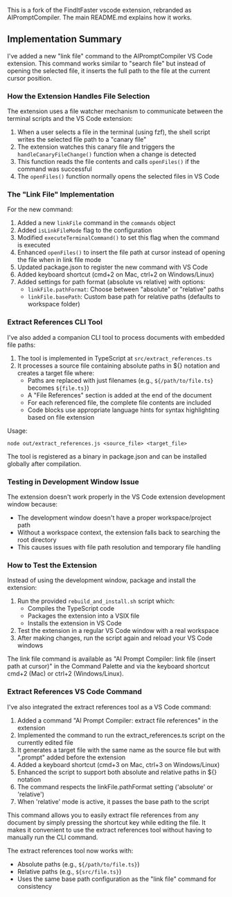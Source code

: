 This is a fork of the FindItFaster vscode extension, rebranded as AIPromptCompiler. The main README.md explains how it works.

## Implementation Summary

I've added a new "link file" command to the AIPromptCompiler VS Code extension. This command works similar to "search file" but instead of opening the selected file, it inserts the full path to the file at the current cursor position.

### How the Extension Handles File Selection

The extension uses a file watcher mechanism to communicate between the terminal scripts and the VS Code extension:

1. When a user selects a file in the terminal (using fzf), the shell script writes the selected file path to a "canary file"
2. The extension watches this canary file and triggers the `handleCanaryFileChange()` function when a change is detected
3. This function reads the file contents and calls `openFiles()` if the command was successful
4. The `openFiles()` function normally opens the selected files in VS Code

### The "Link File" Implementation

For the new command:

1. Added a new `linkFile` command in the `commands` object
2. Added `isLinkFileMode` flag to the configuration
3. Modified `executeTerminalCommand()` to set this flag when the command is executed
4. Enhanced `openFiles()` to insert the file path at cursor instead of opening the file when in link file mode
5. Updated package.json to register the new command with VS Code
6. Added keyboard shortcut (cmd+2 on Mac, ctrl+2 on Windows/Linux)
7. Added settings for path format (absolute vs relative) with options:
   - `linkFile.pathFormat`: Choose between "absolute" or "relative" paths
   - `linkFile.basePath`: Custom base path for relative paths (defaults to workspace folder)

### Extract References CLI Tool

I've also added a companion CLI tool to process documents with embedded file paths:

1. The tool is implemented in TypeScript at `src/extract_references.ts`
2. It processes a source file containing absolute paths in ${} notation and creates a target file where:
   - Paths are replaced with just filenames (e.g., `${/path/to/file.ts}` becomes `${file.ts}`)
   - A "File References" section is added at the end of the document
   - For each referenced file, the complete file contents are included
   - Code blocks use appropriate language hints for syntax highlighting based on file extension

Usage:
```
node out/extract_references.js <source_file> <target_file>
```

The tool is registered as a binary in package.json and can be installed globally after compilation.

### Testing in Development Window Issue

The extension doesn't work properly in the VS Code extension development window because:
- The development window doesn't have a proper workspace/project path
- Without a workspace context, the extension falls back to searching the root directory
- This causes issues with file path resolution and temporary file handling

### How to Test the Extension

Instead of using the development window, package and install the extension:

1. Run the provided `rebuild_and_install.sh` script which:
   - Compiles the TypeScript code
   - Packages the extension into a VSIX file
   - Installs the extension in VS Code
2. Test the extension in a regular VS Code window with a real workspace
3. After making changes, run the script again and reload your VS Code windows

The link file command is available as "AI Prompt Compiler: link file (insert path at cursor)" in the Command Palette and via the keyboard shortcut cmd+2 (Mac) or ctrl+2 (Windows/Linux).

### Extract References VS Code Command

I've also integrated the extract references tool as a VS Code command:

1. Added a command "AI Prompt Compiler: extract file references" in the extension
2. Implemented the command to run the extract_references.ts script on the currently edited file
3. It generates a target file with the same name as the source file but with ".prompt" added before the extension
4. Added a keyboard shortcut (cmd+3 on Mac, ctrl+3 on Windows/Linux)
5. Enhanced the script to support both absolute and relative paths in ${} notation
6. The command respects the linkFile.pathFormat setting ('absolute' or 'relative')
7. When 'relative' mode is active, it passes the base path to the script

This command allows you to easily extract file references from any document by simply pressing the shortcut key while editing the file. It makes it convenient to use the extract references tool without having to manually run the CLI command.

The extract references tool now works with:
- Absolute paths (e.g., `${/path/to/file.ts}`)
- Relative paths (e.g., `${src/file.ts}`)
- Uses the same base path configuration as the "link file" command for consistency
